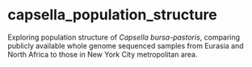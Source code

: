 # capsella_population_structure
Exploring population structure of *Capsella bursa-pastoris*, comparing publicly available whole genome sequenced samples from Eurasia and North Africa to those in New York City metropolitan area.
